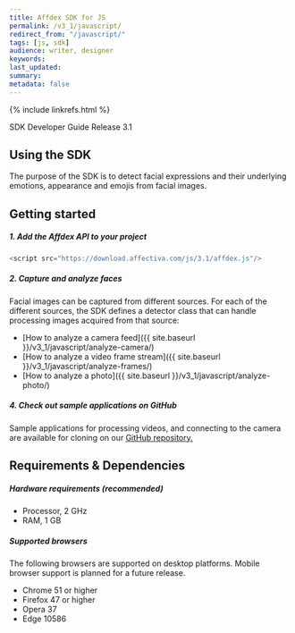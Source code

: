 ```yaml
---
title: Affdex SDK for JS
permalink: /v3_1/javascript/
redirect_from: "/javascript/"
tags: [js, sdk]
audience: writer, designer
keywords:
last_updated:
summary:
metadata: false
---
```

{% include linkrefs.html %}

SDK Developer Guide Release 3.1

## Using the SDK

The purpose of the SDK is to detect facial expressions and their underlying emotions, appearance and emojis from facial images.

## Getting started

##### 1. Add the Affdex API to your project  

```js
<script src="https://download.affectiva.com/js/3.1/affdex.js"/>
```

##### 2. Capture and analyze faces

Facial images can be captured from different sources. For each of the different sources, the SDK defines a detector class that can handle processing images acquired from that source:

* [How to analyze a camera feed]({{ site.baseurl }}/v3_1/javascript/analyze-camera/)
* [How to analyze a video frame stream]({{ site.baseurl }}/v3_1/javascript/analyze-frames/)
* [How to analyze a photo]({{ site.baseurl }}/v3_1/javascript/analyze-photo/)



##### 4. Check out sample applications on GitHub
Sample applications for processing videos, and connecting to the camera are available for cloning on our [GitHub repository.](http://github.com/Affectiva/js-sdk-sample-apps)


## Requirements & Dependencies

##### Hardware requirements (recommended)

*	Processor, 2 GHz
*	RAM, 1 GB


##### Supported browsers  

The following browsers are supported on desktop platforms. Mobile browser support is planned for a future release.

*	Chrome 51 or higher
*	Firefox 47 or higher
* Opera 37
* Edge 10586
